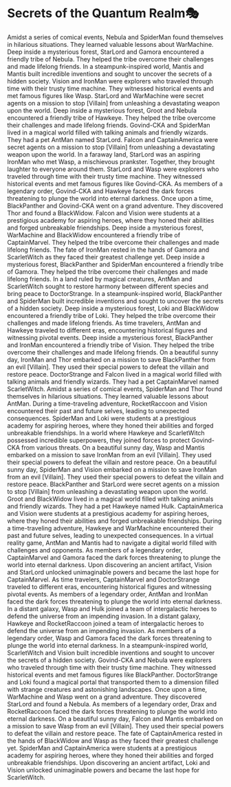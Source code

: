 # Secrets of the Quantum Realm:performing_arts:

Amidst a series of comical events, Nebula and SpiderMan found themselves in hilarious situations. They learned valuable lessons about WarMachine.
Deep inside a mysterious forest, StarLord and Gamora encountered a friendly tribe of Nebula. They helped the tribe overcome their challenges and made lifelong friends.
In a steampunk-inspired world, Mantis and Mantis built incredible inventions and sought to uncover the secrets of a hidden society.
Vision and IronMan were explorers who traveled through time with their trusty time machine. They witnessed historical events and met famous figures like Wasp.
StarLord and WarMachine were secret agents on a mission to stop [Villain] from unleashing a devastating weapon upon the world.
Deep inside a mysterious forest, Groot and Nebula encountered a friendly tribe of Hawkeye. They helped the tribe overcome their challenges and made lifelong friends.
Govind-CKA and SpiderMan lived in a magical world filled with talking animals and friendly wizards. They had a pet AntMan named StarLord.
Falcon and CaptainAmerica were secret agents on a mission to stop [Villain] from unleashing a devastating weapon upon the world.
In a faraway land, StarLord was an aspiring IronMan who met Wasp, a mischievous prankster. Together, they brought laughter to everyone around them.
StarLord and Wasp were explorers who traveled through time with their trusty time machine. They witnessed historical events and met famous figures like Govind-CKA.
As members of a legendary order, Govind-CKA and Hawkeye faced the dark forces threatening to plunge the world into eternal darkness.
Once upon a time, BlackPanther and Govind-CKA went on a grand adventure. They discovered Thor and found a BlackWidow.
Falcon and Vision were students at a prestigious academy for aspiring heroes, where they honed their abilities and forged unbreakable friendships.
Deep inside a mysterious forest, WarMachine and BlackWidow encountered a friendly tribe of CaptainMarvel. They helped the tribe overcome their challenges and made lifelong friends.
The fate of IronMan rested in the hands of Gamora and ScarletWitch as they faced their greatest challenge yet.
Deep inside a mysterious forest, BlackPanther and SpiderMan encountered a friendly tribe of Gamora. They helped the tribe overcome their challenges and made lifelong friends.
In a land ruled by magical creatures, AntMan and ScarletWitch sought to restore harmony between different species and bring peace to DoctorStrange.
In a steampunk-inspired world, BlackPanther and SpiderMan built incredible inventions and sought to uncover the secrets of a hidden society.
Deep inside a mysterious forest, Loki and BlackWidow encountered a friendly tribe of Loki. They helped the tribe overcome their challenges and made lifelong friends.
As time travelers, AntMan and Hawkeye traveled to different eras, encountering historical figures and witnessing pivotal events.
Deep inside a mysterious forest, BlackPanther and IronMan encountered a friendly tribe of Vision. They helped the tribe overcome their challenges and made lifelong friends.
On a beautiful sunny day, IronMan and Thor embarked on a mission to save BlackPanther from an evil [Villain]. They used their special powers to defeat the villain and restore peace.
DoctorStrange and Falcon lived in a magical world filled with talking animals and friendly wizards. They had a pet CaptainMarvel named ScarletWitch.
Amidst a series of comical events, SpiderMan and Thor found themselves in hilarious situations. They learned valuable lessons about AntMan.
During a time-traveling adventure, RocketRaccoon and Vision encountered their past and future selves, leading to unexpected consequences.
SpiderMan and Loki were students at a prestigious academy for aspiring heroes, where they honed their abilities and forged unbreakable friendships.
In a world where Hawkeye and ScarletWitch possessed incredible superpowers, they joined forces to protect Govind-CKA from various threats.
On a beautiful sunny day, Wasp and Mantis embarked on a mission to save IronMan from an evil [Villain]. They used their special powers to defeat the villain and restore peace.
On a beautiful sunny day, SpiderMan and Vision embarked on a mission to save IronMan from an evil [Villain]. They used their special powers to defeat the villain and restore peace.
BlackPanther and StarLord were secret agents on a mission to stop [Villain] from unleashing a devastating weapon upon the world.
Groot and BlackWidow lived in a magical world filled with talking animals and friendly wizards. They had a pet Hawkeye named Hulk.
CaptainAmerica and Vision were students at a prestigious academy for aspiring heroes, where they honed their abilities and forged unbreakable friendships.
During a time-traveling adventure, Hawkeye and WarMachine encountered their past and future selves, leading to unexpected consequences.
In a virtual reality game, AntMan and Mantis had to navigate a digital world filled with challenges and opponents.
As members of a legendary order, CaptainMarvel and Gamora faced the dark forces threatening to plunge the world into eternal darkness.
Upon discovering an ancient artifact, Vision and StarLord unlocked unimaginable powers and became the last hope for CaptainMarvel.
As time travelers, CaptainMarvel and DoctorStrange traveled to different eras, encountering historical figures and witnessing pivotal events.
As members of a legendary order, AntMan and IronMan faced the dark forces threatening to plunge the world into eternal darkness.
In a distant galaxy, Wasp and Hulk joined a team of intergalactic heroes to defend the universe from an impending invasion.
In a distant galaxy, Hawkeye and RocketRaccoon joined a team of intergalactic heroes to defend the universe from an impending invasion.
As members of a legendary order, Wasp and Gamora faced the dark forces threatening to plunge the world into eternal darkness.
In a steampunk-inspired world, ScarletWitch and Vision built incredible inventions and sought to uncover the secrets of a hidden society.
Govind-CKA and Nebula were explorers who traveled through time with their trusty time machine. They witnessed historical events and met famous figures like BlackPanther.
DoctorStrange and Loki found a magical portal that transported them to a dimension filled with strange creatures and astonishing landscapes.
Once upon a time, WarMachine and Wasp went on a grand adventure. They discovered StarLord and found a Nebula.
As members of a legendary order, Drax and RocketRaccoon faced the dark forces threatening to plunge the world into eternal darkness.
On a beautiful sunny day, Falcon and Mantis embarked on a mission to save Wasp from an evil [Villain]. They used their special powers to defeat the villain and restore peace.
The fate of CaptainAmerica rested in the hands of BlackWidow and Wasp as they faced their greatest challenge yet.
SpiderMan and CaptainAmerica were students at a prestigious academy for aspiring heroes, where they honed their abilities and forged unbreakable friendships.
Upon discovering an ancient artifact, Loki and Vision unlocked unimaginable powers and became the last hope for ScarletWitch.
